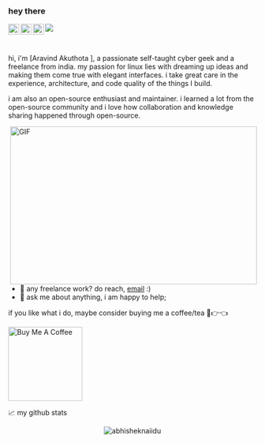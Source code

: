 ### hey there 
<a href="https://www.instagram.com/yoursaravind/">
  <img align="left" alt="Aravind's Instagram" width="22px" src="https://raw.githubusercontent.com/hussainweb/hussainweb/main/icons/instagram.png" />

<a href="https://twitter.com/aravindstwt">
  <img align="left" alt="Aravind Akuthota | Twitter" width="22px" src="https://raw.githubusercontent.com/peterthehan/peterthehan/master/assets/twitter.svg" />
</a>
<a href="https://www.linkedin.com/in/aravindakuthota/">
  <img align="left" alt="Aravind's LinkedIN" width="22px" src="https://raw.githubusercontent.com/peterthehan/peterthehan/master/assets/linkedin.svg" />
</a>

![](https://visitor-badge.glitch.me/badge?page_id=abhisheknaiidu.abhisheknaiidu)

<br />

hi, i'm [Aravind Akuthota ], a passionate self-taught cyber geek  and a freelance  from india. my passion for linux lies with dreaming up ideas and making them come true with elegant interfaces. i take great care in the experience, architecture, and code quality of the things I build.

i am also an open-source enthusiast and maintainer. i learned a lot from the open-source community and i love how collaboration and knowledge sharing happened through open-source.


  <img align="right" alt="GIF" src="https://github.com/arvindakuthota/aravindakuthota/blob/master/code.gif?raw=true" width="500" height="320" />
  
- 💼 any freelance work? do reach, [email](mailto:aravind3905@gmail.com) :)
- 💬 ask me about anything, i am happy to help;
  



if you like what i do, maybe consider buying me a coffee/tea 🥺👉👈

<a href="https://www.buymeacoffee.com/aravindakuthota" target="_blank"><img src="https://cdn.buymeacoffee.com/buttons/v2/default-red.png" alt="Buy Me A Coffee" width="150" ></a>




📈 my github stats

<p align="center"> <img src="https://github-readme-stats.vercel.app/api?username=aravindakuthota&show_icons=true&theme=gotham" alt="abhisheknaiidu" />




